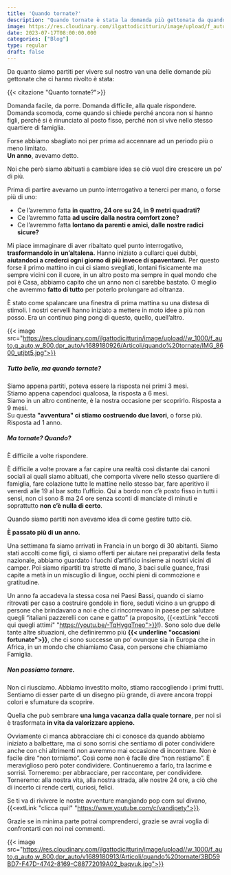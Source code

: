 ```yaml
---
title: 'Quando tornate?'
description: "Quando tornate è stata la domanda più gettonata da quando siamo partiti per vivere la nostra vita a bordo di un van. Domanda facile o difficile? Scoprilo in questo articolo."
image: https://res.cloudinary.com/ilgattodicitturin/image/upload/f_auto,q_auto,w_800,dpr_auto/v1689180920/Articoli/quando%20tornate/IMG_2899_ha372q.jpg
date: 2023-07-17T08:00:00.000
categories: ["Blog"]
type: regular
draft: false
---
```


Da quanto siamo partiti per vivere sul nostro van una delle domande più gettonate che ci hanno rivolto è stata:

{{< citazione "Quanto tornate?">}}

Domanda facile, da porre.
Domanda difficile, alla quale rispondere.
Domanda scomoda, come quando si chiede perché ancora non si hanno figli, perché si è rinunciato al posto fisso, perché non si vive nello stesso quartiere di famiglia. 


Forse abbiamo sbagliato noi per prima ad accennare ad un periodo più o meno limitato.  
**Un anno**, avevamo detto.

Noi che però siamo abituati a cambiare idea se ciò vuol dire crescere un po' di più.

Prima di partire avevamo un punto interrogativo a tenerci per mano, o forse più di uno:

- Ce l’avremmo fatta **in quattro, 24 ore su 24, in 9 metri quadrati?** 
- Ce l’avremmo fatta **ad uscire dalla nostra comfort zone?**
- Ce l’avremmo fatta **lontano da parenti e amici, dalle nostre radici sicure?**

Mi piace immaginare di aver ribaltato quel punto interrogativo, **trasformandolo in un’altalena.**
Hanno iniziato a cullarci quei dubbi, **aiutandoci a crederci ogni giorno di più invece di spaventarci.**
Per questo forse il primo mattino in cui ci siamo svegliati, lontani fisicamente ma sempre vicini con il cuore, in un altro posto ma sempre in quel mondo che poi è Casa, abbiamo capito che un anno non ci sarebbe bastato. O meglio che avremmo **fatto di tutto** per poterlo prolungare ad oltranza. 

È stato come spalancare una finestra di prima mattina su una distesa di stimoli. 
I nostri cervelli hanno iniziato a mettere in moto idee a più non posso. Era un continuo ping pong di questo, quello, quell’altro.

{{< image src="https://res.cloudinary.com/ilgattodicitturin/image/upload//w_1000/f_auto,q_auto,w_800,dpr_auto/v1689180926/Articoli/quando%20tornate/IMG_8600_utjbt5.jpg">}}


##### Tutto bello, ma quando tornate? 

Siamo appena partiti, poteva essere la risposta nei primi 3 mesi.  
Stiamo appena capendoci qualcosa, la risposta a 6 mesi.  
Siamo in un altro continente, è la nostra occasione per scoprirlo. Risposta a 9 mesi.  
Su questa **"avventura" ci stiamo costruendo due lavori**, o forse più. Risposta ad 1 anno.  

##### Ma tornate? Quando? 

È difficile a volte rispondere.  

È difficile a volte provare a far capire una realtà così distante dai canoni sociali ai quali siamo abituati, che comporta vivere nello stesso quartiere di famiglia, fare colazione tutte le mattine nello stesso bar, fare aperitivo il venerdì alle 19 al bar sotto l’ufficio. 
Qui a bordo non c’è posto fisso in tutti i sensi, non ci sono 8 ma 24 ore senza sconti di manciate di minuti e soprattutto **non c’è nulla di certo**. 

Quando siamo partiti non avevamo idea di come gestire tutto ciò. 

**È passato più di un anno.**

Una settimana fa siamo arrivati in Francia in un borgo di 30 abitanti. Siamo stati accolti come figli, ci siamo offerti per aiutare nei preparativi della festa nazionale, abbiamo guardato i fuochi d’artificio insieme ai nostri vicini di camper. Poi siamo ripartiti tra strette di mano, 3 baci sulle guance, frasi capite a metà in un miscuglio di lingue, occhi pieni di commozione e gratitudine.

Un anno fa accadeva la stessa cosa nei Paesi Bassi, quando ci siamo ritrovati per caso a costruire gondole in fiore, seduti vicino a un gruppo di persone che brindavano a noi e che ci rincorrevano in paese per salutare quegli “italiani pazzerelli con cane e gatto” (a proposito, {{<extLink "eccoti qui quegli attimi" "https://youtu.be/-TqHygqTneo">}}!). 
Sono solo due delle tante altre situazioni, che definiremmo più **{{< underline "occasioni fortunate">}}**, che ci sono successe un po’ ovunque sia in Europa che in Africa, in un mondo che chiamiamo Casa, con persone che chiamiamo Famiglia.

##### Non possiamo tornare. 

Non ci riusciamo. Abbiamo investito molto, stiamo raccogliendo i primi frutti. 
Sentiamo di esser parte di un disegno più grande, di avere ancora troppi colori e sfumature da scoprire.  

Quella che può sembrare **una lunga vacanza dalla quale tornare**, per noi si è trasformata **in vita da valorizzare appieno.**  

Ovviamente ci manca abbracciare chi ci conosce da quando abbiamo iniziato a balbettare, ma ci sono sorrisi che sentiamo di poter condividere anche con chi altrimenti non avremmo mai occasione di incontrare.
Non è facile dire “non torniamo”.
Così come non è facile dire “non restiamo”.
È meraviglioso però poter condividere. Continueremo a farlo, tra lacrime e sorrisi.
Torneremo: per abbracciare, per raccontare, per condividere. 
Torneremo: alla nostra vita, alla nostra strada, alle nostre 24 ore, a ciò che di incerto ci rende certi, curiosi, felici.

Se ti va di rivivere le nostre avventure mangiando pop corn sul divano, {{<extLink "clicca qui!" "https://www.youtube.com/c/vandipety">}}.

Grazie se in minima parte potrai comprenderci, grazie se avrai voglia di confrontarti con noi nei commenti.

{{< image src="https://res.cloudinary.com/ilgattodicitturin/image/upload//w_1000/f_auto,q_auto,w_800,dpr_auto/v1689180913/Articoli/quando%20tornate/3BD59BD7-F47D-4742-8169-C88772019A02_baqvuk.jpg">}}